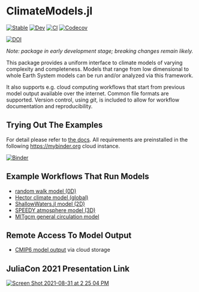 # ClimateModels.jl

[![Stable](https://img.shields.io/badge/docs-stable-blue.svg)](https://gaelforget.github.io/ClimateModels.jl/stable)
[![Dev](https://img.shields.io/badge/docs-dev-blue.svg)](https://gaelforget.github.io/ClimateModels.jl/dev)
[![CI](https://github.com/gaelforget/ClimateModels.jl/actions/workflows/ci.yml/badge.svg)](https://github.com/gaelforget/ClimateModels.jl/actions/workflows/ci.yml)
[![Codecov](https://codecov.io/gh/gaelforget/ClimateModels.jl/branch/master/graph/badge.svg)](https://codecov.io/gh/gaelforget/ClimateModels.jl)

[![DOI](https://zenodo.org/badge/260379066.svg)](https://zenodo.org/badge/latestdoi/260379066)

_Note: package in early development stage; breaking changes remain likely._

This package provides a uniform interface to climate models of varying complexity and completeness. Models that range from low dimensional to whole Earth System models can be run and/or analyzed via this framework. 

It also supports e.g. cloud computing workflows that start from previous model output available over the internet. Common file formats are supported. Version control, using _git_, is included to allow for workflow documentation and reproducibility.

## Trying Out The Examples

For detail please refer to [the docs](https://gaelforget.github.io/ClimateModels.jl/dev/). All requirements are preinstalled in the following <https://mybinder.org> cloud instance. 

[![Binder](https://mybinder.org/badge_logo.svg)](https://mybinder.org/v2/gh/gaelforget/ClimateModels.jl/HEAD?urlpath=lab)

## Example Workflows That Run Models

- [random walk model (0D)](https://gaelforget.github.io/ClimateModels.jl/dev/generated/RandomWalker/)
- [Hector climate model (global)](https://gaelforget.github.io/ClimateModels.jl/dev/generated/Hector/)
- [ShallowWaters.jl model (2D)](https://gaelforget.github.io/ClimateModels.jl/dev/generated/ShallowWaters/)
- [SPEEDY atmosphere model (3D)](https://gaelforget.github.io/ClimateModels.jl/dev/generated/Speedy/)
- [MITgcm general circulation model](https://gaelforget.github.io/ClimateModels.jl/dev/generated/MITgcm/)

## Remote Access To Model Output

- [CMIP6 model output](https://gaelforget.github.io/ClimateModels.jl/dev/generated/CMIP6/) via cloud storage 

## JuliaCon 2021 Presentation Link

[![Screen Shot 2021-08-31 at 2 25 04 PM](https://user-images.githubusercontent.com/20276764/131556274-48f3df13-0608-4cd0-acf9-c3e29894a32c.png)](https://youtu.be/XR5hKCja0uw)
